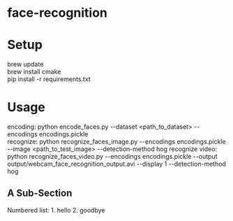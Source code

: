 # face-recognition

Setup
=========
brew update  
brew install cmake  
pip install -r requirements.txt

Usage
================
encoding: python encode_faces.py --dataset <path_to_dataset> --encodings encodings.pickle  
recognize: python recognize_faces_image.py --encodings encodings.pickle --image <path_to_test_image> --detection-method hog
recognize video: python recognize_faces_video.py --encodings encodings.pickle --output output/webcam_face_recognition_output.avi --display 1 --detection-method hog  



A Sub-Section
-------------

<here is a subsection>
Numbered list:
1. hello
2. goodbye

